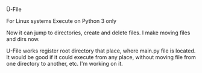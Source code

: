 Ü-File

For Linux systems
Execute on Python 3 only

Now it can jump to directories, create and delete files.
I make moving files and dirs now.

U-File works register root directory that place, where main.py file is located.
It would be good if it could execute from any place, without moving file from one directory to another, etc.
I'm working on it.
